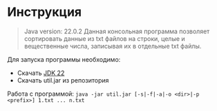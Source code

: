 # Инструкция
> Java version: 22.0.2
Данная консольная программа позволяет сортировать данные из txt файлов на строки, целые и вещественные числа, записывая их в отдельные txt файлы.

Для запуска программы необходимо:
- Скачать [JDK 22](https://www.oracle.com/cis/java/technologies/downloads/)
- Скачать util.jar из репозитория

Работа с программой:
`java -jar util.jar [-s|-f|-a|-o <dir>|-p <prefix>] 1.txt ... n.txt`

